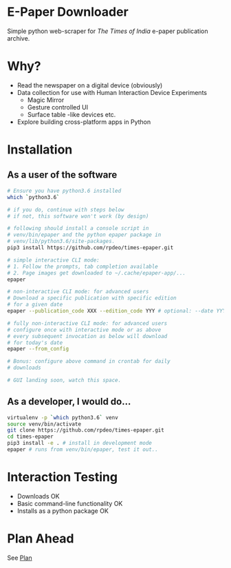 # E-Paper Downloader

Simple python web-scraper for *The Times of India* e-paper publication
archive.

# Why?

- Read the newspaper on a digital device (obviously)
- Data collection for use with Human Interaction Device Experiments
  - Magic Mirror
  - Gesture controlled UI
  - Surface table -like devices etc.
- Explore building cross-platform apps in Python

# Installation

## As a user of the software

``` bash
# Ensure you have python3.6 installed
which `python3.6`

# if you do, continue with steps below
# if not, this software won't work (by design)

# following should install a console script in
# venv/bin/epaper and the python epaper package in
# venv/lib/python3.6/site-packages.
pip3 install https://github.com/rpdeo/times-epaper.git

# simple interactive CLI mode:
# 1. Follow the prompts, tab completion available
# 2. Page images get downloaded to ~/.cache/epaper-app/...
epaper

# non-interactive CLI mode: for advanced users
# Download a specific publication with specific edition
# for a given date
epaper --publication_code XXX --edition_code YYY # optional: --date YYYY-MM-DD

# fully non-interactive CLI mode: for advanced users
# configure once with interactive mode or as above
# every subsequent invocation as below will download
# for today's date
epaper --from_config

# Bonus: configure above command in crontab for daily
# downloads

# GUI landing soon, watch this space.
```

## As a developer, I would do...

``` bash
virtualenv -p `which python3.6` venv
source venv/bin/activate
git clone https://github.com/rpdeo/times-epaper.git
cd times-epaper
pip3 install -e . # install in development mode
epaper # runs from venv/bin/epaper, test it out..
```

# Interaction Testing

- Downloads OK
- Basic command-line functionality OK
- Installs as a python package OK

# Plan Ahead

See [Plan](docs/plan.md)
